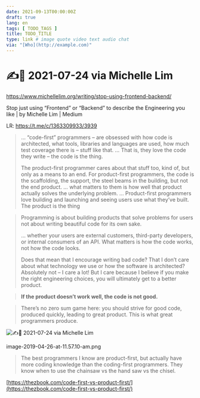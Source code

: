 ```yaml
---
date: 2021-09-13T00:00:00Z
draft: true
lang: en
tags: [ TODO_TAGS ]
title: TODO_TITLE
type: link # image quote video text audio chat
via: "[Who](http://example.com)"
---
```



# ✍️📎 2021-07-24 via Michelle Lim
https://www.michellelim.org/writing/stop-using-frontend-backend/

Stop just using “Frontend” or “Backend” to describe the Engineering you like | by Michelle Lim | Medium

LR: https://t.me/c/1363309933/3939


> … “code-first” programmers – are obsessed with how code is architected, what tools, libraries and languages are used, how much test coverage there is – stuff like that. … That is, they love the code they write – the code is the thing.
>
> The product-first programmer cares about that stuff too, kind of, but only as a means to an end. For product-first programmers, the code is the scaffolding, the support, the steel beams in the building, but not the end product. … what matters to them is how well that product actually solves the underlying problem. … Product-first programmers love building and launching and seeing users use what they’ve built. The product is the thing

> Programming is about building products that solve problems for users not about writing beautiful code for its own sake.
>
> … whether your users are external customers, third-party developers, or internal consumers of an API. What matters is how the code works, not how the code looks.
>
> Does that mean that I encourage writing bad code? That I don’t care about what technology we use or how the software is architected? Absolutely not – I care a lot! But I care because I believe if you make the right engineering choices, you will ultimately get to a better product.

> ****If the product doesn’t work well, the code is not good.****

> There’s no zero sum game here: you should strive for good code, produced quickly, leading to great product. This is what great programmers produce.

![✍️📎 2021-07-24 via Michelle Lim](✍️📎%202021-07-24%20via%20Michelle%20Lim.png)

image-2019-04-26-at-11.57.10-am.png

> The best programmers I know are product-first, but actually have more coding knowledge than the coding-first programmers. They know when to use the chainsaw vs the hand saw vs the chisel.

[https://thezbook.com/code-first-vs-product-first/](https://thezbook.com/code-first-vs-product-first/)

